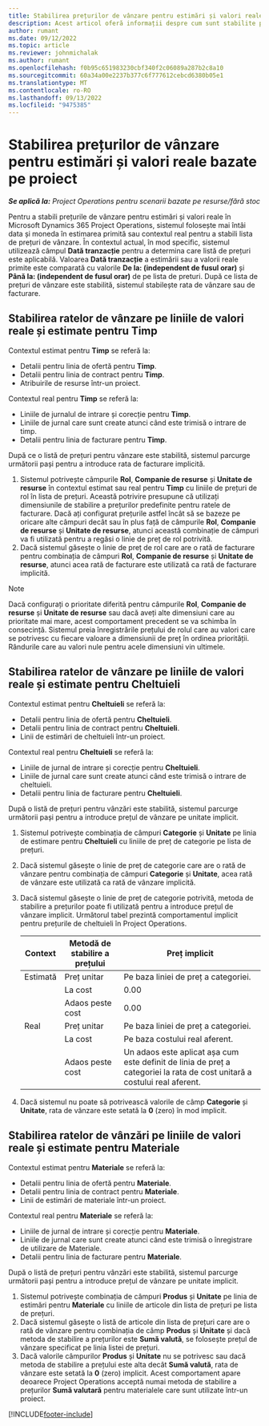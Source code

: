 ```yaml
---
title: Stabilirea prețurilor de vânzare pentru estimări și valori reale bazate pe proiect
description: Acest articol oferă informații despre cum sunt stabilite prețurile de vânzare pentru estimările și valorile reale bazate pe proiect.
author: rumant
ms.date: 09/12/2022
ms.topic: article
ms.reviewer: johnmichalak
ms.author: rumant
ms.openlocfilehash: f0b95c651983230cbf340f2c06089a287b2c8a10
ms.sourcegitcommit: 60a34a00e2237b377c6f777612cebcd6380b05e1
ms.translationtype: MT
ms.contentlocale: ro-RO
ms.lasthandoff: 09/13/2022
ms.locfileid: "9475385"
---
```

#  <a name="determine-sales-prices-for-project-based-estimates-and-actuals"></a>Stabilirea prețurilor de vânzare pentru estimări și valori reale bazate pe proiect

_**Se aplică la:** Project Operations pentru scenarii bazate pe resurse/fără stoc_

Pentru a stabili prețurile de vânzare pentru estimări și valori reale în Microsoft Dynamics 365 Project Operations, sistemul folosește mai întâi data și moneda în estimarea primită sau contextul real pentru a stabili lista de prețuri de vânzare. În contextul actual, în mod specific, sistemul utilizează câmpul **Dată tranzacție** pentru a determina care listă de prețuri este aplicabilă. Valoarea **Dată tranzacție** a estimării sau a valorii reale primite este comparată cu valorile **De la: (independent de fusul orar)** și **Până la: (independent de fusul orar)** de pe lista de preturi. După ce lista de prețuri de vânzare este stabilită, sistemul stabilește rata de vânzare sau de facturare.

## <a name="determining-sales-rates-on-actual-and-estimate-lines-for-time"></a>Stabilirea ratelor de vânzare pe liniile de valori reale și estimate pentru Timp

Contextul estimat pentru **Timp** se referă la:

- Detalii pentru linia de ofertă pentru **Timp**.
- Detalii pentru linia de contract pentru **Timp**.
- Atribuirile de resurse într-un proiect.

Contextul real pentru **Timp** se referă la:

- Liniile de jurnalul de intrare și corecție pentru **Timp**.
- Liniile de jurnal care sunt create atunci când este trimisă o intrare de timp.
- Detalii pentru linia de facturare pentru **Timp**. 

După ce o listă de prețuri pentru vânzare este stabilită, sistemul parcurge următorii pași pentru a introduce rata de facturare implicită.

1. Sistemul potrivește câmpurile **Rol**, **Companie de resurse** și **Unitate de resurse** în contextul estimat sau real pentru **Timp** cu liniile de prețuri de rol în lista de prețuri. Această potrivire presupune că utilizați dimensiunile de stabilire a prețurilor predefinite pentru ratele de facturare. Dacă ați configurat prețurile astfel încât să se bazeze pe oricare alte câmpuri decât sau în plus față de câmpurile **Rol**, **Companie de resurse** și **Unitate de resurse**, atunci această combinație de câmpuri va fi utilizată pentru a regăsi o linie de preț de rol potrivită.
1. Dacă sistemul găsește o linie de preț de rol care are o rată de facturare pentru combinația de câmpuri **Rol**, **Companie de resurse** și **Unitate de resurse**, atunci acea rată de facturare este utilizată ca rată de facturare implicită.

> [!NOTE]
> Dacă configurați o prioritate diferită pentru câmpurile **Rol**, **Companie de resurse** și **Unitate de resurse** sau dacă aveți alte dimensiuni care au prioritate mai mare, acest comportament precedent se va schimba în consecință. Sistemul preia înregistrările prețului de rolul care au valori care se potrivesc cu fiecare valoare a dimensiunii de preț în ordinea priorității. Rândurile care au valori nule pentru acele dimensiuni vin ultimele.

## <a name="determining-sales-rates-on-actual-and-estimate-lines-for-expense"></a>Stabilirea ratelor de vânzare pe liniile de valori reale și estimate pentru Cheltuieli

Contextul estimat pentru **Cheltuieli** se referă la:

- Detalii pentru linia de ofertă pentru **Cheltuieli**.
- Detalii pentru linia de contract pentru **Cheltuieli**.
- Linii de estimări de cheltuieli într-un proiect.

Contextul real pentru **Cheltuieli** se referă la:

- Liniile de jurnal de intrare și corecție pentru **Cheltuieli**.
- Liniile de jurnal care sunt create atunci când este trimisă o intrare de cheltuieli.
- Detalii pentru linia de facturare pentru **Cheltuieli**. 

După o listă de prețuri pentru vânzări este stabilită, sistemul parcurge următorii pași pentru a introduce prețul de vânzare pe unitate implicit.

1. Sistemul potrivește combinația de câmpuri **Categorie** și **Unitate** pe linia de estimare pentru **Cheltuieli** cu liniile de preț de categorie pe lista de prețuri.
1. Dacă sistemul găsește o linie de preț de categorie care are o rată de vânzare pentru combinația de câmpuri **Categorie** și **Unitate**, acea rată de vânzare este utilizată ca rată de vânzare implicită.
1. Dacă sistemul găsește o linie de preț de categorie potrivită, metoda de stabilire a prețurilor poate fi utilizată pentru a introduce prețul de vânzare implicit. Următorul tabel prezintă comportamentul implicit pentru prețurile de cheltuieli în Project Operations.

    | Context | Metodă de stabilire a prețului | Preț implicit |
    | --- | --- | --- |
    | Estimată | Preț unitar | Pe baza liniei de preț a categoriei. |
    |        | La cost | 0.00 |
    |        | Adaos peste cost | 0.00 |
    | Real | Preț unitar | Pe baza liniei de preț a categoriei. |
    |        | La cost | Pe baza costului real aferent. |
    |        | Adaos peste cost | Un adaos este aplicat așa cum este definit de linia de preț a categoriei la rata de cost unitară a costului real aferent. |

1. Dacă sistemul nu poate să potrivească valorile de câmp **Categorie** și **Unitate**, rata de vânzare este setată la **0** (zero) în mod implicit.

## <a name="determining-sales-rates-on-actual-and-estimate-lines-for-material"></a>Stabilirea ratelor de vânzări pe liniile de valori reale și estimate pentru Materiale

Contextul estimat pentru **Materiale** se referă la:

- Detalii pentru linia de ofertă pentru **Materiale**.
- Detalii pentru linia de contract pentru **Materiale**.
- Linii de estimări de materiale într-un proiect.

Contextul real pentru **Materiale** se referă la:

- Liniile de jurnal de intrare și corecție pentru **Materiale**.
- Liniile de jurnal care sunt create atunci când este trimisă o înregistrare de utilizare de Materiale.
- Detalii pentru linia de facturare pentru **Materiale**. 

După o listă de prețuri pentru vânzări este stabilită, sistemul parcurge următorii pași pentru a introduce prețul de vânzare pe unitate implicit.

1. Sistemul potrivește combinația de câmpuri **Produs** și **Unitate** pe linia de estimări pentru **Materiale** cu liniile de articole din lista de prețuri pe lista de prețuri.
1. Dacă sistemul găsește o listă de articole din lista de prețuri care are o rată de vânzare pentru combinația de câmp **Produs** și **Unitate** și dacă metoda de stabilire a prețurilor este **Sumă valută**, se folosește prețul de vânzare specificat pe linia listei de prețuri. 
1. Dacă valorile câmpurilor **Produs** și **Unitate** nu se potrivesc sau dacă metoda de stabilire a prețului este alta decât **Sumă valută**, rata de vânzare este setată la **0** (zero) implicit. Acest comportament apare deoarece Project Operations acceptă numai metoda de stabilire a prețurilor **Sumă valutară** pentru materialele care sunt utilizate într-un proiect.

[!INCLUDE[footer-include](../includes/footer-banner.md)]
